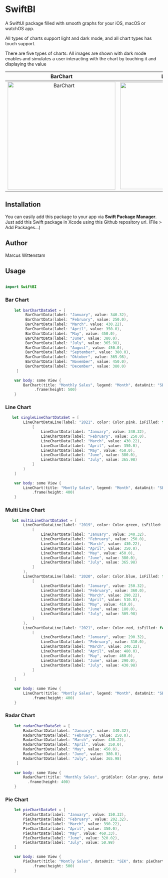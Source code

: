 # SwiftBI
 
A SwiftUI package filled with smooth graphs for your iOS, macOS or watchOS app. 

All types of charts support light and dark mode, and all chart types has touch support.

There are five types of charts:
All images are shown with dark mode enables and simulates a user interacting with the chart by touching it and displaying the value 

BarChart | LineChart | MulitLineChart | RadarChart | PieChart
:-------------------------:|:-------------------------:|:-------------------------:|:-------------------------:|:-------------------------:
<img width="344" alt="BarChart" src="https://user-images.githubusercontent.com/87200889/143315627-2534fbd5-a8d9-4647-aae4-1f51ee49034f.png"> | <img width="340" alt="LineChart" src="https://user-images.githubusercontent.com/87200889/143315763-fccdfce7-b961-4989-905f-f8e219816607.png"> | <img width="337" alt="MultiLineChart" src="https://user-images.githubusercontent.com/87200889/143315782-762486ec-bef4-42d0-afa0-f474fee19928.png"> | <img width="341" alt="PieChart" src="https://user-images.githubusercontent.com/87200889/143315797-1775f5b6-03a1-4c29-88ca-5a0256743e92.png"> | <img width="341" alt="RadarChart" src="https://user-images.githubusercontent.com/87200889/143315817-d930c75f-4d8c-4f2d-9828-1e9786bf31b0.png">

## Installation

You can easily add this package to your app via **Swift Package Manager**. Just add this Swift package in Xcode using this Github repository url. (File > Add Packages...)

## Author
Marcus Wittenstam

## Usage
```swift

import SwiftBI 
```

### Bar Chart
```swift
    let barChartDataSet = [
         BarChartData(label: "January", value: 340.32),
         BarChartData(label: "February", value: 250.0),
         BarChartData(label: "March", value: 430.22),
         BarChartData(label: "April", value: 350.0),
         BarChartData(label: "May", value: 450.0),
         BarChartData(label: "June", value: 380.0),
         BarChartData(label: "July", value: 365.98),
         BarChartData(label: "August", value: 450.0),
         BarChartData(label: "September", value: 380.0),
         BarChartData(label: "Oktober", value: 365.98),
         BarChartData(label: "November", value: 450.0),
         BarChartData(label: "December", value: 380.0)
     ]
     
    var body: some View {
        BarChart(title: "Monthly Sales", legend: "Month", dataUnit: "SEK", barColor: .blue, maxValue: 0, data: barChartDataSet)
             .frame(height: 500)
    }
```

### Line Chart
```swift
   let singleLineChartDataSet = [
        LineChartDataLine(label: "2021", color: Color.pink, isFilled: false, isCurved: true, value:
            [
                LineChartData(label: "January", value: 340.32),
                LineChartData(label: "February", value: 250.0),
                LineChartData(label: "March", value: 430.22),
                LineChartData(label: "April", value: 350.0),
                LineChartData(label: "May", value: 450.0),
                LineChartData(label: "June", value: 380.0),
                LineChartData(label: "July", value: 365.98)
            ]
        )
    ]
     
    var body: some View {
        LineChart(title: "Montly Sales", legend: "Month", dataUnit: "SEK", maxValue: 0, data: singleLineChartDataSet)
            .frame(height: 400)
    }
```

### Multi Line Chart
```swift
   let multiLineChartDataSet = [
        LineChartDataLine(label: "2019", color: Color.green, isFilled: true, isCurved: true, value:
            [
                LineChartData(label: "January", value: 340.32),
                LineChartData(label: "February", value: 250.0),
                LineChartData(label: "March", value: 430.22),
                LineChartData(label: "April", value: 350.0),
                LineChartData(label: "May", value: 450.0),
                LineChartData(label: "June", value: 380.0),
                LineChartData(label: "July", value: 365.98)
            ]
        ),
        LineChartDataLine(label: "2020", color: Color.blue, isFilled: false, isCurved: true, value:
            [
                LineChartData(label: "January", value: 250.32),
                LineChartData(label: "February", value: 360.0),
                LineChartData(label: "March", value: 290.22),
                LineChartData(label: "April", value: 510.0),
                LineChartData(label: "May", value: 410.0),
                LineChartData(label: "June", value: 180.0),
                LineChartData(label: "July", value: 305.98)
            ]
        ),
        LineChartDataLine(label: "2021", color: Color.red, isFilled: false, isCurved: true, value:
            [
                LineChartData(label: "January", value: 290.32),
                LineChartData(label: "February", value: 310.0),
                LineChartData(label: "March", value: 240.22),
                LineChartData(label: "April", value: 480.0),
                LineChartData(label: "May", value: 460.0),
                LineChartData(label: "June", value: 290.0),
                LineChartData(label: "July", value: 430.98)
            ]
        )
    ]
     
    var body: some View {
        LineChart(title: "Montly Sales", legend: "Month", dataUnit: "SEK", maxValue: 0, data: multiLineChartDataSet)
            .frame(height: 400)
    }
```

### Radar Chart
```swift
    let radarChartDataSet = [
        RadarChartData(label: "January", value: 340.32),
        RadarChartData(label: "February", value: 250.0),
        RadarChartData(label: "March", value: 430.22),
        RadarChartData(label: "April", value: 350.0),
        RadarChartData(label: "May", value: 450.0),
        RadarChartData(label: "June", value: 380.0),
        RadarChartData(label: "July", value: 365.98)
     ]
     
    var body: some View {
        RadarChart(title: "Monthly Sales", gridColor: Color.gray, dataColor: Color.purple, dataUnit: "SEK", legend: "Month", data: radarChartDataSet, maxValue: 0, divisions: 10)
          .frame(height: 400)
    }
```

### Pie Chart
```swift
    let pieChartDataSet = [
        PieChartData(label: "January", value: 150.32),
        PieChartData(label: "February", value: 202.32),
        PieChartData(label: "March", value: 390.22),
        PieChartData(label: "April", value: 350.0),
        PieChartData(label: "May", value: 460.33),
        PieChartData(label: "June", value: 320.02),
        PieChartData(label: "July", value: 50.98)
    ]
     
    var body: some View {
        PieChart(title: "Montly Sales", dataUnit: "SEK", data: pieChartDataSet)
            .frame(height: 500)
    }
```

